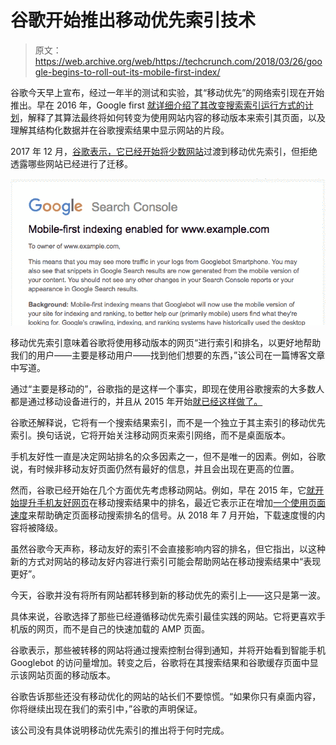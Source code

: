 # 谷歌开始推出移动优先索引技术

> 原文：<https://web.archive.org/web/https://techcrunch.com/2018/03/26/google-begins-to-roll-out-its-mobile-first-index/>

谷歌今天早上宣布，经过一年半的测试和实验，其“移动优先”的网络索引现在开始推出。早在 2016 年，Google first [就详细介绍了其改变搜索索引运行方式的计划](https://web.archive.org/web/20221209062041/https://webmasters.googleblog.com/2016/11/mobile-first-indexing.html)，解释了其算法最终将如何转变为使用网站内容的移动版本来索引其页面，以及理解其结构化数据并在谷歌搜索结果中显示网站的片段。

2017 年 12 月，[谷歌表示，它已经开始将少数网站](https://web.archive.org/web/20221209062041/https://techcrunch.com/2017/12/20/googles-mobile-first-search-index-has-rolled-out-to-a-handful-of-sites/)过渡到移动优先索引，但拒绝透露哪些网站已经进行了迁移。

![](img/5e36975f43028c8b2a80a97507c77530.png)

移动优先索引意味着谷歌将使用移动版本的网页“进行索引和排名，以更好地帮助我们的用户——主要是移动用户——找到他们想要的东西，”该公司在一篇博客文章中写道。

通过“主要是移动的”，谷歌指的是这样一个事实，即现在使用谷歌搜索的大多数人都是通过移动设备进行的，并且从 2015 年开始[就已经这样做了。](https://web.archive.org/web/20221209062041/https://adwords.googleblog.com/2015/05/building-for-next-moment.html)

谷歌还解释说，它将有一个搜索结果索引，而不是一个独立于其主索引的移动优先索引。换句话说，它将开始关注移动网页来索引网络，而不是桌面版本。

手机友好性一直是决定网站排名的众多因素之一，但不是唯一的因素。例如，谷歌说，有时候非移动友好页面仍然有最好的信息，并且会出现在更高的位置。

然而，谷歌已经开始在几个方面优先考虑移动网站。例如，早在 2015 年，它[就开始提升手机友好网页](https://web.archive.org/web/20221209062041/https://webmasters.googleblog.com/2015/04/rolling-out-mobile-friendly-update.html)在移动搜索结果中的排名，最近它表示正在增加[一个使用页面速度](https://web.archive.org/web/20221209062041/https://webmasters.googleblog.com/2018/01/using-page-speed-in-mobile-search.html)来帮助确定页面移动搜索排名的信号。从 2018 年 7 月开始，下载速度慢的内容将被降级。

虽然谷歌今天声称，移动友好的索引不会直接影响内容的排名，但它指出，以这种新的方式对网站的移动友好内容进行索引可能会帮助网站在移动搜索结果中“表现更好”。

今天，谷歌并没有将所有网站都转移到新的移动优先的索引上——这只是第一波。

具体来说，谷歌选择了那些已经遵循移动优先索引最佳实践的网站。它将更喜欢手机版的网页，而不是自己的快速加载的 AMP 页面。

谷歌表示，那些被转移的网站将通过搜索控制台得到通知，并将开始看到智能手机 Googlebot 的访问量增加。转变之后，谷歌将在其搜索结果和谷歌缓存页面中显示该网站页面的移动版本。

谷歌告诉那些还没有移动优化的网站的站长们不要惊慌。“如果你只有桌面内容，你将继续出现在我们的索引中，”谷歌的声明保证。

该公司没有具体说明移动优先索引的推出将于何时完成。